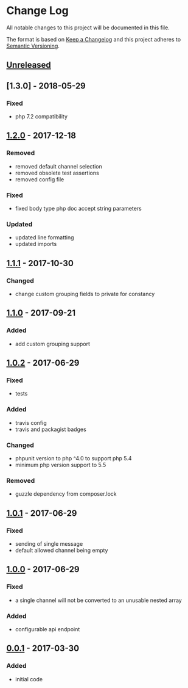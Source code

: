 # Change Log
All notable changes to this project will be documented in this file.

The format is based on [Keep a Changelog](http://keepachangelog.com/)
and this project adheres to [Semantic Versioning](http://semver.org/).

## [Unreleased]
## [1.3.0] - 2018-05-29
### Fixed
- php 7.2 compatibility

## [1.2.0] - 2017-12-18
### Removed
- removed default channel selection
- removed obsolete test assertions 
- removed config file

### Fixed
- fixed body type php doc accept string parameters

### Updated
- updated line formatting
- updated imports

## [1.1.1] - 2017-10-30
### Changed
- change custom grouping fields to private for constancy

## [1.1.0] - 2017-09-21
### Added
- add custom grouping support 

## [1.0.2] - 2017-06-29
### Fixed
- tests

### Added
- travis config
- travis and packagist badges

### Changed
- phpunit version to php ^4.0 to support php 5.4
- minimum php version support to 5.5

### Removed
- guzzle dependency from composer.lock

## [1.0.1] - 2017-06-29
### Fixed
- sending of single message
- default allowed channel being empty

## [1.0.0] - 2017-06-29
### Fixed
- a single channel will not be converted to an unusable nested array

### Added
- configurable api endpoint

## [0.0.1] - 2017-03-30
### Added
- initial code

[Unreleased]: https://github.com/CMTelecom/messaging-php/compare/1.2.0....HEAD
[1.2.0]: https://github.com/CMTelecom/messaging-php/compare/1.1.1...1.2.0
[1.1.1]: https://github.com/CMTelecom/messaging-php/compare/1.1.0...1.1.1
[1.1.0]: https://github.com/CMTelecom/messaging-php/compare/1.0.2...1.1.0
[1.0.2]: https://github.com/CMTelecom/messaging-php/compare/1.0.1...1.0.2
[1.0.1]: https://github.com/CMTelecom/messaging-php/compare/1.0.0...1.0.1
[1.0.0]: https://github.com/CMTelecom/messaging-php/compare/0.0.1...1.0.0
[0.0.1]: https://github.com/CMTelecom/messaging-php/compare/0.0.1...0.0.1